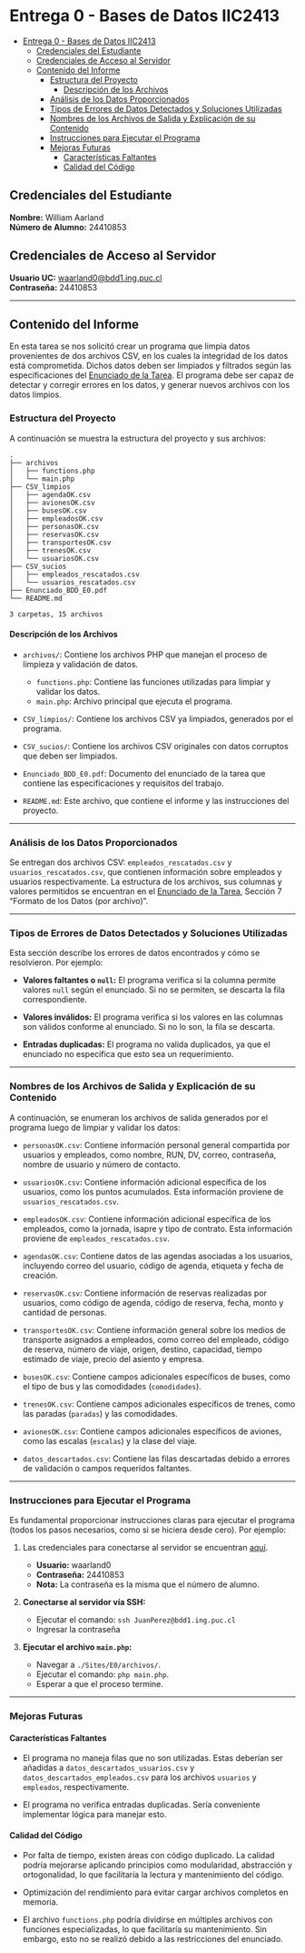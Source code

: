 # Entrega 0 - Bases de Datos IIC2413

- [Entrega 0 - Bases de Datos IIC2413](#entrega-0---bases-de-datos-iic2413)
  - [Credenciales del Estudiante](#credenciales-del-estudiante)
  - [Credenciales de Acceso al Servidor](#credenciales-de-acceso-al-servidor)
  - [Contenido del Informe](#contenido-del-informe)
    - [Estructura del Proyecto](#estructura-del-proyecto)
      - [Descripción de los Archivos](#descripción-de-los-archivos)
    - [Análisis de los Datos Proporcionados](#análisis-de-los-datos-proporcionados)
    - [Tipos de Errores de Datos Detectados y Soluciones Utilizadas](#tipos-de-errores-de-datos-detectados-y-soluciones-utilizadas)
    - [Nombres de los Archivos de Salida y Explicación de su Contenido](#nombres-de-los-archivos-de-salida-y-explicación-de-su-contenido)
    - [Instrucciones para Ejecutar el Programa](#instrucciones-para-ejecutar-el-programa)
    - [Mejoras Futuras](#mejoras-futuras)
      - [Características Faltantes](#características-faltantes)
      - [Calidad del Código](#calidad-del-código)


## Credenciales del Estudiante

**Nombre:** William Aarland  
**Número de Alumno:** 24410853  

## Credenciales de Acceso al Servidor

**Usuario UC:** waarland0@bdd1.ing.puc.cl  
**Contraseña:** 24410853  

---

## Contenido del Informe

En esta tarea se nos solicitó crear un programa que limpia datos provenientes de dos archivos CSV, en los cuales la integridad de los datos está comprometida. Dichos datos deben ser limpiados y filtrados según las especificaciones del [Enunciado de la Tarea](Enunciado_BDD_E0.pdf). El programa debe ser capaz de detectar y corregir errores en los datos, y generar nuevos archivos con los datos limpios.

### Estructura del Proyecto

A continuación se muestra la estructura del proyecto y sus archivos:

```pseudo
.
├── archivos
│   ├── functions.php
│   └── main.php
├── CSV_limpios
│   ├── agendaOK.csv
│   ├── avionesOK.csv
│   ├── busesOK.csv
│   ├── empleadosOK.csv
│   ├── personasOK.csv
│   ├── reservasOK.csv
│   ├── transportesOK.csv
│   ├── trenesOK.csv
│   └── usuariosOK.csv
├── CSV_sucios
│   ├── empleados_rescatados.csv
│   └── usuarios_rescatados.csv
├── Enunciado_BDD_E0.pdf
└── README.md

3 carpetas, 15 archivos
```

#### Descripción de los Archivos

- `archivos/`: Contiene los archivos PHP que manejan el proceso de limpieza y validación de datos.
  - `functions.php`: Contiene las funciones utilizadas para limpiar y validar los datos.
  - `main.php`: Archivo principal que ejecuta el programa.

- `CSV_limpios/`: Contiene los archivos CSV ya limpiados, generados por el programa.

- `CSV_sucios/`: Contiene los archivos CSV originales con datos corruptos que deben ser limpiados.

- `Enunciado_BDD_E0.pdf`: Documento del enunciado de la tarea que contiene las especificaciones y requisitos del trabajo.

- `README.md`: Este archivo, que contiene el informe y las instrucciones del proyecto.

---

### Análisis de los Datos Proporcionados

Se entregan dos archivos CSV: `empleados_rescatados.csv` y `usuarios_rescatados.csv`, que contienen información sobre empleados y usuarios respectivamente. La estructura de los archivos, sus columnas y valores permitidos se encuentran en el [Enunciado de la Tarea](Enunciado_BDD_E0.pdf), Sección 7 “Formato de los Datos (por archivo)”.

---

### Tipos de Errores de Datos Detectados y Soluciones Utilizadas

Esta sección describe los errores de datos encontrados y cómo se resolvieron. Por ejemplo:

- **Valores faltantes o `null`:** El programa verifica si la columna permite valores `null` según el enunciado. Si no se permiten, se descarta la fila correspondiente.

- **Valores inválidos:** El programa verifica si los valores en las columnas son válidos conforme al enunciado. Si no lo son, la fila se descarta.

- **Entradas duplicadas:** El programa no valida duplicados, ya que el enunciado no especifica que esto sea un requerimiento.

---

### Nombres de los Archivos de Salida y Explicación de su Contenido

A continuación, se enumeran los archivos de salida generados por el programa luego de limpiar y validar los datos:

- `personasOK.csv`: Contiene información personal general compartida por usuarios y empleados, como nombre, RUN, DV, correo, contraseña, nombre de usuario y número de contacto.

- `usuariosOK.csv`: Contiene información adicional específica de los usuarios, como los puntos acumulados. Esta información proviene de `usuarios_rescatados.csv`.

- `empleadosOK.csv`: Contiene información adicional específica de los empleados, como la jornada, isapre y tipo de contrato. Esta información proviene de `empleados_rescatados.csv`.

- `agendasOK.csv`: Contiene datos de las agendas asociadas a los usuarios, incluyendo correo del usuario, código de agenda, etiqueta y fecha de creación.

- `reservasOK.csv`: Contiene información de reservas realizadas por usuarios, como código de agenda, código de reserva, fecha, monto y cantidad de personas.

- `transportesOK.csv`: Contiene información general sobre los medios de transporte asignados a empleados, como correo del empleado, código de reserva, número de viaje, origen, destino, capacidad, tiempo estimado de viaje, precio del asiento y empresa.

- `busesOK.csv`: Contiene campos adicionales específicos de buses, como el tipo de bus y las comodidades (`comodidades`).

- `trenesOK.csv`: Contiene campos adicionales específicos de trenes, como las paradas (`paradas`) y las comodidades.

- `avionesOK.csv`: Contiene campos adicionales específicos de aviones, como las escalas (`escalas`) y la clase del viaje.

- `datos_descartados.csv`: Contiene las filas descartadas debido a errores de validación o campos requeridos faltantes.

---

### Instrucciones para Ejecutar el Programa

Es fundamental proporcionar instrucciones claras para ejecutar el programa (todos los pasos necesarios, como si se hiciera desde cero). Por ejemplo:

1. Las credenciales para conectarse al servidor se encuentran [aquí](#credenciales-de-acceso-al-servidor).
   - **Usuario:** waarland0  
   - **Contraseña:** 24410853  
   - **Nota:** La contraseña es la misma que el número de alumno.

2. **Conectarse al servidor vía SSH:**
   - Ejecutar el comando: `ssh JuanPerez@bdd1.ing.puc.cl`  
   - Ingresar la contraseña  

3. **Ejecutar el archivo `main.php`:**
   - Navegar a `./Sites/E0/archivos/`.  
   - Ejecutar el comando: `php main.php`.  
   - Esperar a que el proceso termine.

---

### Mejoras Futuras

#### Características Faltantes

- El programa no maneja filas que no son utilizadas. Estas deberían ser añadidas a `datos_descartados_usuarios.csv` y `datos_descartados_empleados.csv` para los archivos `usuarios` y `empleados`, respectivamente.

- El programa no verifica entradas duplicadas. Sería conveniente implementar lógica para manejar esto.

#### Calidad del Código

- Por falta de tiempo, existen áreas con código duplicado. La calidad podría mejorarse aplicando principios como modularidad, abstracción y ortogonalidad, lo que facilitaría la lectura y mantenimiento del código.

- Optimización del rendimiento para evitar cargar archivos completos en memoria.

- El archivo `functions.php` podría dividirse en múltiples archivos con funciones especializadas, lo que facilitaría su mantenimiento. Sin embargo, esto no se realizó debido a las restricciones del enunciado.
